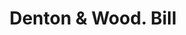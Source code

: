 ---
doi: 10.7916/D8S48424
date_other: '1850'
date_other_textual: 1850-1859
form: printed ephemera
genre:
- Invoices
name:
- Denton & Wood
object_in_context_url: https://biggert.cul.columbia.edu/items/view/ave_biggert_00480
subject_hierarchical_geographic:
- Cambridgeport, Massachusetts, United States
subject_name:
- Denton & Wood
title: Denton & Wood. Bill
sort_title: Denton & Wood. Bill
call_number: ave_biggert_00480
coordinates:
- 42.3600,-71.1075
pid: ave_biggert_00480
identifiers: ave_biggert_00480
thumbnail: https://derivativo-3.library.columbia.edu/iiif/2/ldpd:343838/full/!256,256/0/native.jpg
permalink: /biggert/ave_biggert_00480/
layout: iiif-image-page
---